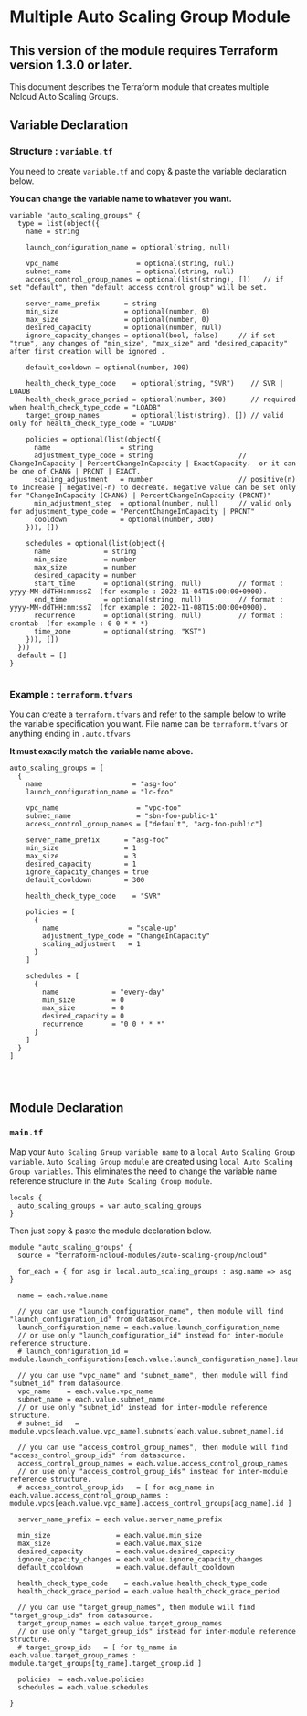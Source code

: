 # Multiple Auto Scaling Group Module

## **This version of the module requires Terraform version 1.3.0 or later.**

This document describes the Terraform module that creates multiple Ncloud Auto Scaling Groups.

## Variable Declaration

### Structure : `variable.tf`

You need to create `variable.tf` and copy & paste the variable declaration below.

**You can change the variable name to whatever you want.**

``` hcl
variable "auto_scaling_groups" {
  type = list(object({
    name = string

    launch_configuration_name = optional(string, null)

    vpc_name                   = optional(string, null)
    subnet_name                = optional(string, null)
    access_control_group_names = optional(list(string), [])   // if set "default", then "default access control group" will be set.

    server_name_prefix      = string
    min_size                = optional(number, 0)
    max_size                = optional(number, 0)
    desired_capacity        = optional(number, null)
    ignore_capacity_changes = optional(bool, false)     // if set "true", any changes of "min_size", "max_size" and "desired_capacity" after first creation will be ignored .

    default_cooldown = optional(number, 300)

    health_check_type_code    = optional(string, "SVR")    // SVR | LOADB
    health_check_grace_period = optional(number, 300)      // required when health_check_type_code = "LOADB"
    target_group_names        = optional(list(string), []) // valid only for health_check_type_code = "LOADB"

    policies = optional(list(object({
      name                 = string
      adjustment_type_code = string                     // ChangeInCapacity | PercentChangeInCapacity | ExactCapacity.  or it can be one of CHANG | PRCNT | EXACT.
      scaling_adjustment   = number                     // positive(n) to increase | negative(-n) to decreate. negative value can be set only for "ChangeInCapacity (CHANG) | PercentChangeInCapacity (PRCNT)"
      min_adjustment_step  = optional(number, null)     // valid only for adjustment_type_code = "PercentChangeInCapacity | PRCNT"
      cooldown             = optional(number, 300)
    })), [])

    schedules = optional(list(object({
      name             = string
      min_size         = number
      max_size         = number
      desired_capacity = number
      start_time       = optional(string, null)         // format : yyyy-MM-ddTHH:mm:ssZ  (for example : 2022-11-04T15:00:00+0900).
      end_time         = optional(string, null)         // format : yyyy-MM-ddTHH:mm:ssZ  (for example : 2022-11-08T15:00:00+0900).
      recurrence       = optional(string, null)         // format : crontab  (for example : 0 0 * * *)
      time_zone        = optional(string, "KST")
    })), [])
  }))
  default = []
}


```

### Example : `terraform.tfvars`

You can create a `terraform.tfvars` and refer to the sample below to write the variable specification you want.
File name can be `terraform.tfvars` or anything ending in `.auto.tfvars`

**It must exactly match the variable name above.**

``` hcl
auto_scaling_groups = [
  {
    name                      = "asg-foo"
    launch_configuration_name = "lc-foo"

    vpc_name                   = "vpc-foo"
    subnet_name                = "sbn-foo-public-1"
    access_control_group_names = ["default", "acg-foo-public"]

    server_name_prefix      = "asg-foo"
    min_size                = 1
    max_size                = 3
    desired_capacity        = 1
    ignore_capacity_changes = true
    default_cooldown        = 300

    health_check_type_code    = "SVR"

    policies = [
      {
        name                 = "scale-up"
        adjustment_type_code = "ChangeInCapacity"
        scaling_adjustment   = 1
      }
    ]

    schedules = [
      {
        name             = "every-day"
        min_size         = 0
        max_size         = 0
        desired_capacity = 0
        recurrence       = "0 0 * * *"
      }
    ]
  }
]




```

## Module Declaration

### `main.tf`

Map your `Auto Scaling Group variable name` to a `local Auto Scaling Group variable`. `Auto Scaling Group module` are created using `local Auto Scaling Group variables`. This eliminates the need to change the variable name reference structure in the `Auto Scaling Group module`.

``` hcl
locals {
  auto_scaling_groups = var.auto_scaling_groups
}
```

Then just copy & paste the module declaration below.

``` hcl
module "auto_scaling_groups" {
  source = "terraform-ncloud-modules/auto-scaling-group/ncloud"

  for_each = { for asg in local.auto_scaling_groups : asg.name => asg }

  name = each.value.name

  // you can use "launch_configuration_name", then module will find "launch_configuration_id" from datasource.
  launch_configuration_name = each.value.launch_configuration_name
  // or use only "launch_configuration_id" instead for inter-module reference structure.
  # launch_configuration_id = module.launch_configurations[each.value.launch_configuration_name].launch_configuration.id

  // you can use "vpc_name" and "subnet_name", then module will find "subnet_id" from datasource.
  vpc_name    = each.value.vpc_name
  subnet_name = each.value.subnet_name
  // or use only "subnet_id" instead for inter-module reference structure.
  # subnet_id   = module.vpcs[each.value.vpc_name].subnets[each.value.subnet_name].id
  
  // you can use "access_control_group_names", then module will find "access_control_group_ids" from datasource.
  access_control_group_names = each.value.access_control_group_names
  // or use only "access_control_group_ids" instead for inter-module reference structure.
  # access_control_group_ids   = [ for acg_name in each.value.access_control_group_names : module.vpcs[each.value.vpc_name].access_control_groups[acg_name].id ]
  
  server_name_prefix = each.value.server_name_prefix

  min_size                = each.value.min_size
  max_size                = each.value.max_size
  desired_capacity        = each.value.desired_capacity
  ignore_capacity_changes = each.value.ignore_capacity_changes
  default_cooldown        = each.value.default_cooldown

  health_check_type_code    = each.value.health_check_type_code
  health_check_grace_period = each.value.health_check_grace_period

  // you can use "target_group_names", then module will find "target_group_ids" from datasource.
  target_group_names = each.value.target_group_names
  // or use only "target_group_ids" instead for inter-module reference structure.
  # target_group_ids   = [ for tg_name in each.value.target_group_names : module.target_groups[tg_name].target_group.id ]

  policies  = each.value.policies
  schedules = each.value.schedules

}

```